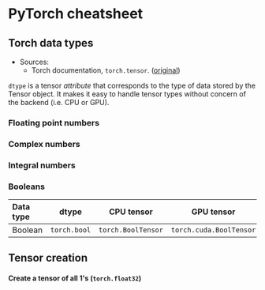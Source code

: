 # PyTorch cheatsheet

## Torch data types

- Sources:
  - Torch documentation, `torch.tensor`. ([original](https://pytorch.org/docs/stable/tensors.html))

`dtype` is a tensor _attribute_ that corresponds to the type of data stored by
the Tensor object. It makes it easy to handle tensor types without concern of
the backend (i.e. CPU or GPU).

### Floating point numbers


### Complex numbers

### Integral numbers

### Booleans

|Data type|dtype|CPU tensor|GPU tensor|
|:--------|:---:|:--------:|:--------:|
|Boolean|`torch.bool`|`torch.BoolTensor`|`torch.cuda.BoolTensor`|


## Tensor creation

#### Create a tensor of all 1's (`torch.float32`)


